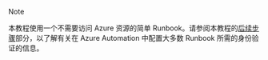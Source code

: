 > [!NOTE]
> 本教程使用一个不需要访问 Azure 资源的简单 Runbook。请参阅本教程的[后续步骤](#nextsteps)部分，以了解有关在 Azure Automation 中配置大多数 Runbook 所需的身份验证的信息。